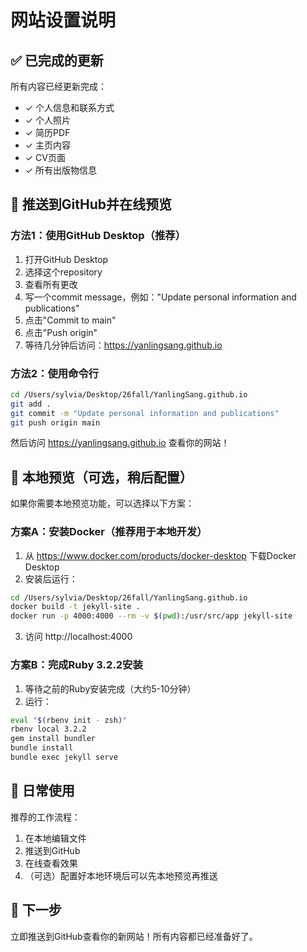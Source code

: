 # 网站设置说明

## ✅ 已完成的更新

所有内容已经更新完成：
- ✓ 个人信息和联系方式
- ✓ 个人照片
- ✓ 简历PDF
- ✓ 主页内容
- ✓ CV页面
- ✓ 所有出版物信息

## 🚀 推送到GitHub并在线预览

### 方法1：使用GitHub Desktop（推荐）
1. 打开GitHub Desktop
2. 选择这个repository
3. 查看所有更改
4. 写一个commit message，例如："Update personal information and publications"
5. 点击"Commit to main"
6. 点击"Push origin"
7. 等待几分钟后访问：https://yanlingsang.github.io

### 方法2：使用命令行
```bash
cd /Users/sylvia/Desktop/26fall/YanlingSang.github.io
git add .
git commit -m "Update personal information and publications"
git push origin main
```

然后访问 https://yanlingsang.github.io 查看你的网站！

## 🔧 本地预览（可选，稍后配置）

如果你需要本地预览功能，可以选择以下方案：

### 方案A：安装Docker（推荐用于本地开发）
1. 从 https://www.docker.com/products/docker-desktop 下载Docker Desktop
2. 安装后运行：
```bash
cd /Users/sylvia/Desktop/26fall/YanlingSang.github.io
docker build -t jekyll-site .
docker run -p 4000:4000 --rm -v $(pwd):/usr/src/app jekyll-site
```
3. 访问 http://localhost:4000

### 方案B：完成Ruby 3.2.2安装
1. 等待之前的Ruby安装完成（大约5-10分钟）
2. 运行：
```bash
eval "$(rbenv init - zsh)"
rbenv local 3.2.2
gem install bundler
bundle install
bundle exec jekyll serve
```

## 📝 日常使用

推荐的工作流程：
1. 在本地编辑文件
2. 推送到GitHub
3. 在线查看效果
4. （可选）配置好本地环境后可以先本地预览再推送

## 🎯 下一步

立即推送到GitHub查看你的新网站！所有内容都已经准备好了。


